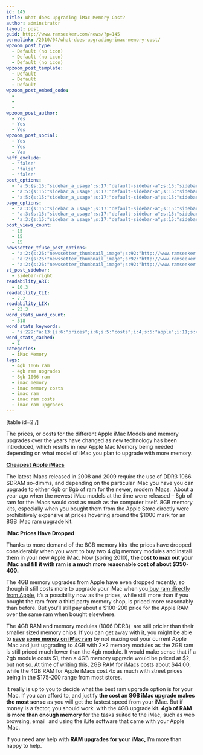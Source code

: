 ```yaml
---
id: 145
title: What does upgrading iMac Memory Cost?
author: adminstrator
layout: post
guid: http://www.ramseeker.com/news/?p=145
permalink: /2010/04/what-does-upgrading-imac-memory-cost/
wpzoom_post_type:
  - Default (no icon)
  - Default (no icon)
  - Default (no icon)
wpzoom_post_template:
  - Default
  - Default
  - Default
wpzoom_post_embed_code:
  - 
  - 
  - 
wpzoom_post_author:
  - Yes
  - Yes
  - Yes
wpzoom_post_social:
  - Yes
  - Yes
  - Yes
naff_exclude:
  - 'false'
  - 'false'
  - 'false'
post_options:
  - 'a:5:{s:15:"sidebar_a_usage";s:17:"default-sidebar-a";s:15:"sidebar_b_usage";s:17:"default-sidebar-b";s:9:"hwa_usage";s:17:"default-headerbar";s:8:"ad_above";s:0:"";s:8:"ad_below";s:0:"";}'
  - 'a:5:{s:15:"sidebar_a_usage";s:17:"default-sidebar-a";s:15:"sidebar_b_usage";s:17:"default-sidebar-b";s:9:"hwa_usage";s:17:"default-headerbar";s:8:"ad_above";s:0:"";s:8:"ad_below";s:0:"";}'
  - 'a:5:{s:15:"sidebar_a_usage";s:17:"default-sidebar-a";s:15:"sidebar_b_usage";s:17:"default-sidebar-b";s:9:"hwa_usage";s:17:"default-headerbar";s:8:"ad_above";s:0:"";s:8:"ad_below";s:0:"";}'
page_options:
  - 'a:3:{s:15:"sidebar_a_usage";s:17:"default-sidebar-a";s:15:"sidebar_b_usage";s:17:"default-sidebar-b";s:9:"hwa_usage";s:17:"default-headerbar";}'
  - 'a:3:{s:15:"sidebar_a_usage";s:17:"default-sidebar-a";s:15:"sidebar_b_usage";s:17:"default-sidebar-b";s:9:"hwa_usage";s:17:"default-headerbar";}'
  - 'a:3:{s:15:"sidebar_a_usage";s:17:"default-sidebar-a";s:15:"sidebar_b_usage";s:17:"default-sidebar-b";s:9:"hwa_usage";s:17:"default-headerbar";}'
post_views_count:
  - 15
  - 15
  - 15
newssetter_tfuse_post_options:
  - 'a:2:{s:26:"newssetter_thumbnail_image";s:92:"http://www.ramseeker.com/wp-content/uploads/2010/04/Screen-shot-2011-03-25-at-8.41.52-PM.png";s:24:"newssetter_disable_image";s:4:"true";}'
  - 'a:2:{s:26:"newssetter_thumbnail_image";s:92:"http://www.ramseeker.com/wp-content/uploads/2010/04/Screen-shot-2011-03-25-at-8.41.52-PM.png";s:24:"newssetter_disable_image";s:4:"true";}'
  - 'a:2:{s:26:"newssetter_thumbnail_image";s:92:"http://www.ramseeker.com/wp-content/uploads/2010/04/Screen-shot-2011-03-25-at-8.41.52-PM.png";s:24:"newssetter_disable_image";s:4:"true";}'
st_post_sidebar:
  - sidebar-right
readability_ARI:
  - 10.3
readability_CLI:
  - 7.2
readability_LIX:
  - 23.3
word_stats_word_count:
  - 518
word_stats_keywords:
  - 's:229:"a:13:{s:6:"prices";i:6;s:5:"costs";i:4;s:5:"apple";i:11;s:4:"imac";i:17;s:6:"memory";i:13;s:8:"upgrades";i:3;s:7:"upgrade";i:8;s:5:"imacs";i:6;s:4:"cost";i:5;s:6:"bought";i:3;s:7:"dropped";i:3;s:7:"modules";i:3;s:6:"priced";i:3;}";'
word_stats_cached:
  - 1
categories:
  - iMac Memory
tags:
  - 4gb 1066 ram
  - 4gb ram upgrades
  - 8gb 1066 ram
  - imac memory
  - imac memory costs
  - imac ram
  - imac ram costs
  - imac ram upgrades
---
```

[table id=2 /]

The prices, or costs for the different Apple iMac Models and memory upgrades over the years have changed as new technology has been introduced, which results in new Apple Mac Memory being needed depending on what model of iMac you plan to upgrade with more memory.

**[Cheapest Apple iMacs][1]**

The latest iMacs released in 2008 and 2009 require the use of DDR3 1066 SDRAM so-dimms, and depending on the particular iMac you have you can upgrade to either 4gb or 8gb of ram for the newer, modern iMacs.  About a year ago when the newest iMac models at the time were released &#8211; 8gb of ram for the iMacs would cost as much as the computer itself. 8GB memory kits, especially when you bought them from the Apple Store directly were prohibitively expensive at prices hovering around the $1000 mark for an 8GB iMac ram upgrade kit.

**iMac Prices Have Dropped**

Thanks to more demand of the 8GB memory kits  the prices have dropped considerably when you want to buy two 4 gig memory modules and install them in your new Apple iMac. Now (spring 2010), **the cost to max out your iMac and fill it with ram is a much more reasonable cost of about $350-400.**

The 4GB memory upgrades from Apple have even dropped recently, so though it still costs more to upgrade your iMac when you[ buy ram directly from Apple][2], it&#8217;s a possibility now as the prices, while still more than if you bought the ram from a third party memory shop, is priced more reasonably than before. But you&#8217;ll still pay about a $100-200 price for the Apple RAM over the same ram when bought elsewhere.

The 4GB RAM and memory modules (1066 DDR3)  are still pricier than their smaller sized memory chips. If you can get away with it, you might be able to **[save][3]** **[some money on iMac ram][3]** by not maxing out your current Apple iMac and just upgrading to 4GB with 2&#215;2 memory modules as the 2GB ram is still priced much lower than the 4gb module. It would make sense that if a 2gb module costs $1, than a 4GB memory upgrade would be priced at $2, but not so. At time of writing this, 2GB RAM for iMacs costs about $44.00, while the 4GB RAM for Apple iMacs cost 4x as much with street prices being in the $175-200 range from most stores.

It really is up to you to decide what the best ram upgrade option is for your iMac. If you can afford to, and justify **the cost an 8GB iMac upgrade makes the most sense** as you will get the fastest speed from your iMac. But if money is a factor, you should work  with the 4GB upgrade kit. **4gb of RAM is more than enough memory** for the tasks suited to the iMac, such as web browsing, email  and using the iLife software that came with your Apple iMac.

If you need any help with **RAM upgrades for your iMac,** I&#8217;m more than happy to help.

 [1]: http://www.amazon.com/gp/product/B002QQ8IO6/ref=as_li_ss_tl?ie=UTF8&tag=ramseeker-20&linkCode=as2&camp=1789&creative=390957&creativeASIN=B002QQ8IO6
 [2]: http://www.apple.com "apple ram"
 [3]: http://www.ramseeker.com/memory/iMac_KITS_(DDR3_1066)/ "save money on imac ram"